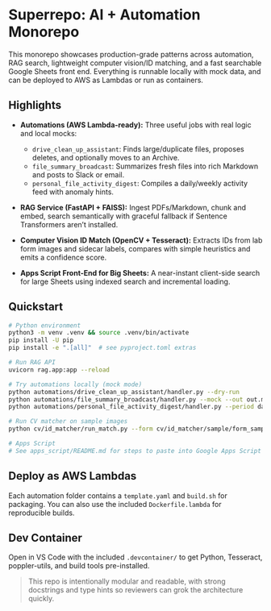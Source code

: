 # Superrepo: AI + Automation Monorepo

This monorepo showcases production-grade patterns across automation, RAG search, lightweight computer vision/ID matching, and a fast searchable Google Sheets front end.
Everything is runnable locally with mock data, and can be deployed to AWS as Lambdas or run as containers.

## Highlights

- **Automations (AWS Lambda-ready):** Three useful jobs with real logic and local mocks:
  - `drive_clean_up_assistant`: Finds large/duplicate files, proposes deletes, and optionally moves to an Archive.
  - `file_summary_broadcast`: Summarizes fresh files into rich Markdown and posts to Slack or email.
  - `personal_file_activity_digest`: Compiles a daily/weekly activity feed with anomaly hints.

- **RAG Service (FastAPI + FAISS):** Ingest PDFs/Markdown, chunk and embed, search semantically with graceful fallback if Sentence Transformers aren’t installed.

- **Computer Vision ID Match (OpenCV + Tesseract):** Extracts IDs from lab form images and sidecar labels, compares with simple heuristics and emits a confidence score.

- **Apps Script Front-End for Big Sheets:** A near-instant client-side search for large Sheets using indexed search and incremental loading.

## Quickstart

```bash
# Python environment
python3 -m venv .venv && source .venv/bin/activate
pip install -U pip
pip install -e ".[all]"  # see pyproject.toml extras

# Run RAG API
uvicorn rag.app:app --reload

# Try automations locally (mock mode)
python automations/drive_clean_up_assistant/handler.py --dry-run
python automations/file_summary_broadcast/handler.py --mock --out out.md
python automations/personal_file_activity_digest/handler.py --period daily

# Run CV matcher on sample images
python cv/id_matcher/run_match.py --form cv/id_matcher/sample/form_sample.png --label cv/id_matcher/sample/label_sample.png

# Apps Script
# See apps_script/README.md for steps to paste into Google Apps Script and bind to a Sheet.
```

## Deploy as AWS Lambdas

Each automation folder contains a `template.yaml` and `build.sh` for packaging. You can also use the included `Dockerfile.lambda` for reproducible builds.

## Dev Container

Open in VS Code with the included `.devcontainer/` to get Python, Tesseract, poppler-utils, and build tools pre-installed.

> This repo is intentionally modular and readable, with strong docstrings and type hints so reviewers can grok the architecture quickly.
